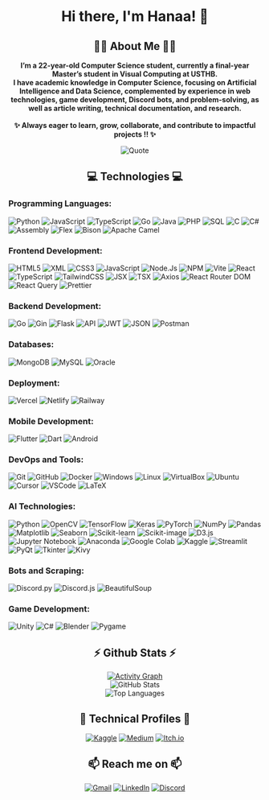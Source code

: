<h1 align="center"> Hi there, I'm Hanaa! 👋 </h1>

<h2 align="center"> 👨‍💻 About Me 👨‍💻 </h2>

<p align="center">
<strong>
I’m a 22-year-old Computer Science student, currently a final-year Master’s student in Visual Computing at USTHB.
<br>
I have academic knowledge in Computer Science, focusing on Artificial Intelligence and Data Science, complemented by experience in web technologies, game development, Discord bots, and problem-solving, as well as article writing, technical documentation, and research.
<br><br>
✨ Always eager to learn, grow, collaborate, and contribute to impactful projects !! ✨
</strong>
</p>

<p align="center"> <img src="https://quotes-github-readme.vercel.app/api?type=horizontal&theme=gruvbox" alt="Quote"/> </p>

<h2 align="center"> 💻 Technologies 💻 </h2>

### Programming Languages:
![Python](https://img.shields.io/badge/Python-3776AB?style=for-the-badge&logo=python&logoColor=white) ![JavaScript](https://img.shields.io/badge/JavaScript-F7DF1E?style=for-the-badge&logo=javascript&logoColor=black) ![TypeScript](https://img.shields.io/badge/TypeScript-007ACC?style=for-the-badge&logo=typescript&logoColor=white) ![Go](https://img.shields.io/badge/Go-00ADD8?style=for-the-badge&logo=go&logoColor=white) ![Java](https://img.shields.io/badge/Java-007396?style=for-the-badge&logo=java&logoColor=white) ![PHP](https://img.shields.io/badge/PHP-777BB4?style=for-the-badge&logo=php&logoColor=white) ![SQL](https://img.shields.io/badge/SQL-003B57?style=for-the-badge&logo=database&logoColor=white) ![C](https://img.shields.io/badge/C-00599C?style=for-the-badge&logo=c&logoColor=white) ![C#](https://img.shields.io/badge/C%23-239120?style=for-the-badge&logo=c-sharp&logoColor=white) ![Assembly](https://img.shields.io/badge/Assembly-6E4C13?style=for-the-badge&logoColor=white) ![Flex](https://img.shields.io/badge/Flex-FF6F00?style=for-the-badge&logoColor=white) ![Bison](https://img.shields.io/badge/Bison-006400?style=for-the-badge&logoColor=white) ![Apache Camel](https://img.shields.io/badge/Apache%20Camel-orange?style=for-the-badge&logo=apache&logoColor=white)

### Frontend Development:
![HTML5](https://img.shields.io/badge/HTML5-E34F26?style=for-the-badge&logo=html5&logoColor=white) ![XML](https://img.shields.io/badge/XML-0060AC?style=for-the-badge&logo=xml&logoColor=white) ![CSS3](https://img.shields.io/badge/CSS3-1572B6?style=for-the-badge&logo=css3&logoColor=white) ![JavaScript](https://img.shields.io/badge/JavaScript-F7DF1E?style=for-the-badge&logo=javascript&logoColor=black) ![Node.Js](https://img.shields.io/badge/Node.js-43853D?style=for-the-badge&logo=node.js&logoColor=white) ![NPM](https://img.shields.io/badge/npm-CB3837?style=for-the-badge&logo=npm&logoColor=white) ![Vite](https://img.shields.io/badge/Vite-646CFF?style=for-the-badge&logo=vite&logoColor=white) ![React](https://img.shields.io/badge/React-61DAFB?style=for-the-badge&logo=react&logoColor=black) ![TypeScript](https://img.shields.io/badge/TypeScript-3178C6?style=for-the-badge&logo=typescript&logoColor=white) ![TailwindCSS](https://img.shields.io/badge/Tailwind_CSS-06B6D4?style=for-the-badge&logo=tailwindcss&logoColor=white) ![JSX](https://img.shields.io/badge/JSX-61DAFB?style=for-the-badge&logo=react&logoColor=black) ![TSX](https://img.shields.io/badge/TSX-3178C6?style=for-the-badge&logo=react&logoColor=white) ![Axios](https://img.shields.io/badge/Axios-5A29E4?style=for-the-badge&logoColor=white) ![React Router DOM](https://img.shields.io/badge/React%20Router%20DOM-CA4245?style=for-the-badge&logoColor=white) ![React Query](https://img.shields.io/badge/React%20Query-FF4154?style=for-the-badge&logoColor=white) ![Prettier](https://img.shields.io/badge/Prettier-F7B93E?style=for-the-badge&logo=prettier&logoColor=white)

### Backend Development:
![Go](https://img.shields.io/badge/Go-00ADD8?style=for-the-badge&logo=go&logoColor=white) ![Gin](https://img.shields.io/badge/Gin-00ADD8?style=for-the-badge&logo=go&logoColor=white) ![Flask](https://img.shields.io/badge/flask-%23000.svg?style=for-the-badge&logo=flask&logoColor=white) ![API](https://img.shields.io/badge/API-00C0FF?style=for-the-badge&logoColor=white) ![JWT](https://img.shields.io/badge/JWT-323330?style=for-the-badge&logoColor=white) ![JSON](https://img.shields.io/badge/JSON-F7DF1E?style=for-the-badge&logo=json&logoColor=black) ![Postman](https://img.shields.io/badge/Postman-FF6C37?style=for-the-badge&logo=postman&logoColor=white)

### Databases:
![MongoDB](https://img.shields.io/badge/MongoDB-47A248?style=for-the-badge&logo=mongodb&logoColor=white) ![MySQL](https://img.shields.io/badge/MySQL-4479A1?style=for-the-badge&logo=mysql&logoColor=white) ![Oracle](https://img.shields.io/badge/Oracle-F80000?style=for-the-badge&logo=oracle&logoColor=white)

### Deployment:
![Vercel](https://img.shields.io/badge/Vercel-000000?style=for-the-badge&logo=vercel&logoColor=white) ![Netlify](https://img.shields.io/badge/Netlify-00C7B7?style=for-the-badge&logo=netlify&logoColor=white) ![Railway](https://img.shields.io/badge/Railway-24272B?style=for-the-badge&logo=railway&logoColor=white)

### Mobile Development:
![Flutter](https://img.shields.io/badge/Flutter-02569B?style=for-the-badge&logo=flutter&logoColor=white) ![Dart](https://img.shields.io/badge/Dart-0175C2?style=for-the-badge&logo=dart&logoColor=white) ![Android](https://img.shields.io/badge/Android-3DDC84?style=for-the-badge&logo=android&logoColor=white)

### DevOps and Tools:
![Git](https://img.shields.io/badge/Git-F05032?style=for-the-badge&logo=git&logoColor=white) ![GitHub](https://img.shields.io/badge/GitHub-181717.svg?style=for-the-badge&logo=github&logoColor=white) ![Docker](https://img.shields.io/badge/Docker-2496ED?style=for-the-badge&logo=docker&logoColor=white) ![Windows](https://img.shields.io/badge/Windows-0078D6?style=for-the-badge&logo=windows&logoColor=white) ![Linux](https://img.shields.io/badge/Linux-FCC624?style=for-the-badge&logo=linux&logoColor=black) ![VirtualBox](https://img.shields.io/badge/VirtualBox-183A61?style=for-the-badge&logo=virtualbox&logoColor=white) ![Ubuntu](https://img.shields.io/badge/Ubuntu-E95420?style=for-the-badge&logo=ubuntu&logoColor=white) ![Cursor](https://img.shields.io/badge/Cursor-000000?style=for-the-badge&logo=cursor&logoColor=white) ![VSCode](https://img.shields.io/badge/VSCode-007ACC?style=for-the-badge&logo=visual-studio-code&logoColor=white) ![LaTeX](https://img.shields.io/badge/LaTeX-0D47A1?style=for-the-badge&logo=latex&logoColor=white)

### AI Technologies:
![Python](https://img.shields.io/badge/Python-3776AB?style=for-the-badge&logo=python&logoColor=white) ![OpenCV](https://img.shields.io/badge/OpenCV-5C3EE8?style=for-the-badge&logo=opencv&logoColor=white) ![TensorFlow](https://img.shields.io/badge/TensorFlow-FF6F00?style=for-the-badge&logo=tensorflow&logoColor=white) ![Keras](https://img.shields.io/badge/Keras-D00000?style=for-the-badge&logo=keras&logoColor=white) ![PyTorch](https://img.shields.io/badge/PyTorch-EE4C2C?style=for-the-badge&logo=pytorch&logoColor=white) ![NumPy](https://img.shields.io/badge/Numpy-013243?style=for-the-badge&logo=numpy&logoColor=white) ![Pandas](https://img.shields.io/badge/Pandas-150458?style=for-the-badge&logo=pandas&logoColor=white) ![Matplotlib](https://img.shields.io/badge/Matplotlib-005C5C?style=for-the-badge&logo=plotly&logoColor=white) ![Seaborn](https://img.shields.io/badge/Seaborn-3182BD?style=for-the-badge&logo=python&logoColor=white) ![Scikit-learn](https://img.shields.io/badge/Scikit--learn-F7931E?style=for-the-badge&logo=scikit-learn&logoColor=white) ![Scikit-image](https://img.shields.io/badge/Scikit--image-006699?style=for-the-badge&logo=python&logoColor=white) ![D3.js](https://img.shields.io/badge/D3.js-FE7E00?style=for-the-badge&logo=d3.js&logoColor=white) ![Jupyter Notebook](https://img.shields.io/badge/Jupyter-FF6600?style=for-the-badge&logo=jupyter&logoColor=white) ![Anaconda](https://img.shields.io/badge/Anaconda-44A833?style=for-the-badge&logo=anaconda&logoColor=white) ![Google Colab](https://img.shields.io/badge/Google%20Colab-F9AB00?style=for-the-badge&logo=googlecolab&logoColor=white) ![Kaggle](https://img.shields.io/badge/Kaggle-20BEFF?style=for-the-badge&logo=kaggle&logoColor=white) ![Streamlit](https://img.shields.io/badge/Streamlit-FF4B4B?style=for-the-badge&logo=streamlit&logoColor=white) ![PyQt](https://img.shields.io/badge/PyQt-41CD52?style=for-the-badge&logo=qt&logoColor=white) ![Tkinter](https://img.shields.io/badge/Tkinter-FF6F00?style=for-the-badge&logo=python&logoColor=white) ![Kivy](https://img.shields.io/badge/Kivy-4A90E2?style=for-the-badge&logo=kivy&logoColor=white)

### Bots and Scraping:
![Discord.py](https://img.shields.io/badge/Discord.py-7289DA?style=for-the-badge&logo=python&logoColor=white) ![Discord.js](https://img.shields.io/badge/discord.js-5865F2?style=for-the-badge&logo=discorddotjs&logoColor=white) ![BeautifulSoup](https://img.shields.io/badge/BeautifulSoup-FF6F61?style=for-the-badge&logo=python&logoColor=white)

### Game Development:
![Unity](https://img.shields.io/badge/Unity-000000?style=for-the-badge&logo=unity&logoColor=white) ![C#](https://img.shields.io/badge/C%23-239120?style=for-the-badge&logo=c-sharp&logoColor=white) ![Blender](https://img.shields.io/badge/Blender-F5792A?style=for-the-badge&logo=blender&logoColor=white) ![Pygame](https://img.shields.io/badge/Pygame-3766AB?style=for-the-badge&logo=python&logoColor=white)

<h2 align="center"> ⚡ Github Stats ⚡ </h2>

<div align="center">

[![Activity Graph](https://github-readme-activity-graph.vercel.app/graph?username=Hanaa-22&bg_color=1a1b27&color=c792ea&line=bb86fc&point=f5c2e7&area=true&hide_border=true)](https://github.com/ashutosh00710/github-readme-activity-graph)  
![GitHub Stats](https://github-readme-stats.vercel.app/api?username=Hanaa-22&show_icons=true&bg_color=1a1b27&title_color=c792ea&text_color=f5c2e7&icon_color=bb86fc&hide_border=true)  
![Top Languages](https://github-readme-stats.vercel.app/api/top-langs/?username=Hanaa-22&layout=donut&bg_color=1a1b27&title_color=c792ea&text_color=f5c2e7&icon_color=bb86fc&hide_border=true)  

</div>

<h2 align="center"> 🔗 Technical Profiles 🔗 </h2>

<div align="center">

[![Kaggle](https://img.shields.io/badge/Kaggle-20BEFF?style=for-the-badge&logo=kaggle&logoColor=white)](https://kaggle.com/hanaa7329) [![Medium](https://img.shields.io/badge/Medium-12100E?style=for-the-badge&logo=medium&logoColor=white)](https://medium.com/@anna48691880) [![Itch.io](https://img.shields.io/badge/Itch.io-FA5C5C?style=for-the-badge&logo=itchdotio&logoColor=white)](https://hanaa-22.itch.io/)

</div>

<h2 align="center"> 📫 Reach me on 📫 </h2>

<div align="center">

[![Gmail](https://img.shields.io/badge/Gmail-D14836?style=for-the-badge&logo=gmail&logoColor=white)](mailto:anna48691880@gmail.com) [![LinkedIn](https://img.shields.io/badge/LinkedIn-0A66C2?style=for-the-badge&logo=linkedin&logoColor=white)](https://www.linkedin.com/in/hanaa-b-dev) [![Discord](https://img.shields.io/badge/Discord-5865F2?style=for-the-badge&logo=discord&logoColor=white)](https://discordapp.com/users/885846370097987584)

</div>
